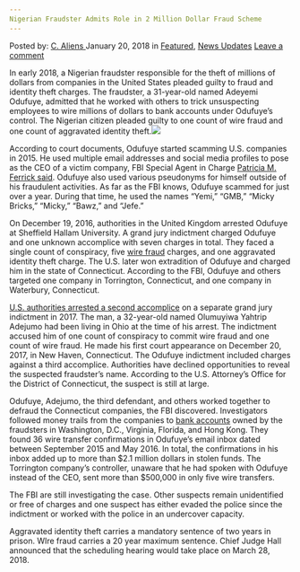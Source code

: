 ```yaml
---
Nigerian Fraudster Admits Role in 2 Million Dollar Fraud Scheme
---
```

<article class="post-listing post-24493 post type-post status-publish format-standard has-post-thumbnail hentry 
 tag-admits tag-dollar tag-fraud tag-fraudster tag-million tag-nigerian tag-role tag-scheme">
<div class="post-inner">
<span>Posted by: <a href="https://www.deepdotweb.com/author/caliens/" title="">C. Aliens </a></span>
<span>January 20, 2018</span>
<span>in <a href="https://www.deepdotweb.com/category/deepdot-news/" rel="category tag">Featured</a>, <a href="https://www.deepdotweb.com/category/news-updates/" rel="category tag">News Updates</a></span>
<span><a href="https://www.deepdotweb.com/2018/01/20/nigerian-fraudster-admits-role-2-million-dollar-fraud-scheme/#respond">Leave a comment</a></span>


<p>In early 2018, a Nigerian fraudster responsible for the theft of millions of dollars from companies in the United States pleaded guilty to fraud and identity theft charges. The fraudster, a 31-year-old named Adeyemi Odufuye, admitted that he worked with others to trick unsuspecting employees to wire millions of dollars to bank accounts under Odufuye’s control. The Nigerian citizen pleaded guilty to one count of wire fraud and one count of aggravated identity theft.<img class="wp-image-24500 aligncenter" src="/imgs/2018/01/word-image-35.jpeg" srcset="/imgs/2018/01/word-image-35.jpeg 660w, /imgs/2018/01/word-image-35-300x150.jpeg 300w" sizes="(max-width: 660px) 100vw, 660px" /></p>
<p>According to court documents, Odufuye started scamming U.S. companies in 2015. He used multiple email addresses and social media profiles to pose as the CEO of a victim company, FBI Special Agent in Charge <a href="https://www.justice.gov/usao-ct/pr/nigerian-national-admits-role-business-e-mail-compromise-scheme">Patricia M. Ferrick said</a>. Odufuye also used various pseudonyms for himself outside of his fraudulent activities. As far as the FBI knows, Odufuye scammed for just over a year. During that time, he used the names “Yemi,” “GMB,” “Micky Bricks,” “Micky,” “Bawz,” and “Jefe.”</p>
<p>On December 19, 2016, authorities in the United Kingdom arrested Odufuye at Sheffield Hallam University. A grand jury indictment charged Odufuye and one unknown accomplice with seven charges in total. They faced a single count of conspiracy, five <a href="https://www.deepdotweb.com/tag/fraud">wire fraud</a> charges, and one aggravated identity theft charge. The U.S. later won extradition of Odufuye and charged him in the state of Connecticut. According to the FBI, Odufuye and others targeted one company in Torrington, Connecticut, and one company in Waterbury, Connecticut.</p>
<p><a href="https://www.justice.gov/usao-ct/pr/nigerian-nationals-charged-operating-business-compromise-scheme">U.S. authorities arrested a second accomplice</a> on a separate grand jury indictment in 2017. The man, a 32-year-old named Olumuyiwa Yahtrip Adejumo had been living in Ohio at the time of his arrest. The indictment accused him of one count of conspiracy to commit wire fraud and one count of wire fraud. He made his first court appearance on December 20, 2017, in New Haven, Connecticut. The Odufuye indictment included charges against a third accomplice. Authorities have declined opportunities to reveal the suspected fraudster’s name. According to the U.S. Attorney’s Office for the District of Connecticut, the suspect is still at large.</p>
<p>Odufuye, Adejumo, the third defendant, and others worked together to defraud the Connecticut companies, the FBI discovered. Investigators followed money trails from the companies to <a href="https://www.deepdotweb.com/tag/bank">bank accounts</a> owned by the fraudsters in Washington, D.C., Virginia, Florida, and Hong Kong. They found 36 wire transfer confirmations in Odufuye’s email inbox dated between September 2015 and May 2016. In total, the confirmations in his inbox added up to more than $2.1 million dollars in stolen funds. The Torrington company’s controller, unaware that he had spoken with Odufuye instead of the CEO, sent more than $500,000 in only five wire transfers.</p>
<p>The FBI are still investigating the case. Other suspects remain unidentified or free of charges and one suspect has either evaded the police since the indictment or worked with the police in an undercover capacity.</p>
<p>Aggravated identity theft carries a mandatory sentence of two years in prison. WIre fraud carries a 20 year maximum sentence. Chief Judge Hall announced that the scheduling hearing would take place on March 28, 2018.</p>
</div>
<span style="display:none"><a href="https://www.deepdotweb.com/tag/admits/" rel="tag">admits</a> <a href="https://www.deepdotweb.com/tag/dollar/" rel="tag">dollar</a> <a href="https://www.deepdotweb.com/tag/fraud/" rel="tag">fraud</a> <a href="https://www.deepdotweb.com/tag/fraudster/" rel="tag">fraudster</a> <a href="https://www.deepdotweb.com/tag/million/" rel="tag">million</a> <a href="https://www.deepdotweb.com/tag/nigerian/" rel="tag">nigerian</a> <a href="https://www.deepdotweb.com/tag/role/" rel="tag">role</a> <a href="https://www.deepdotweb.com/tag/scheme/" rel="tag">scheme</a></span> <span style="display:none" class="updated">2018-01-20</span>
<div style="display:none" class="vcard author" itemprop="author" itemscope itemtype="http://schema.org/Person"><strong class="fn" itemprop="name"><a href="https://www.deepdotweb.com/author/caliens/" title="Posts by C. Aliens" rel="author">C. Aliens</a></strong></div>
</div>
</article>

